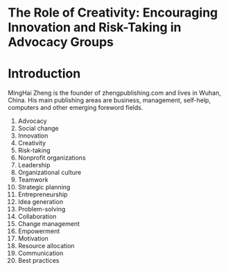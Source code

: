 # The Role of Creativity: Encouraging Innovation and Risk-Taking in Advocacy Groups

# Introduction

MingHai Zheng is the founder of zhengpublishing.com and lives in Wuhan, China. His main publishing areas are business, management, self-help, computers and other emerging foreword fields.




1. Advocacy
2. Social change
3. Innovation
4. Creativity
5. Risk-taking
6. Nonprofit organizations
7. Leadership
8. Organizational culture
9. Teamwork
10. Strategic planning
11. Entrepreneurship
12. Idea generation
13. Problem-solving
14. Collaboration
15. Change management
16. Empowerment
17. Motivation
18. Resource allocation
19. Communication
20. Best practices

